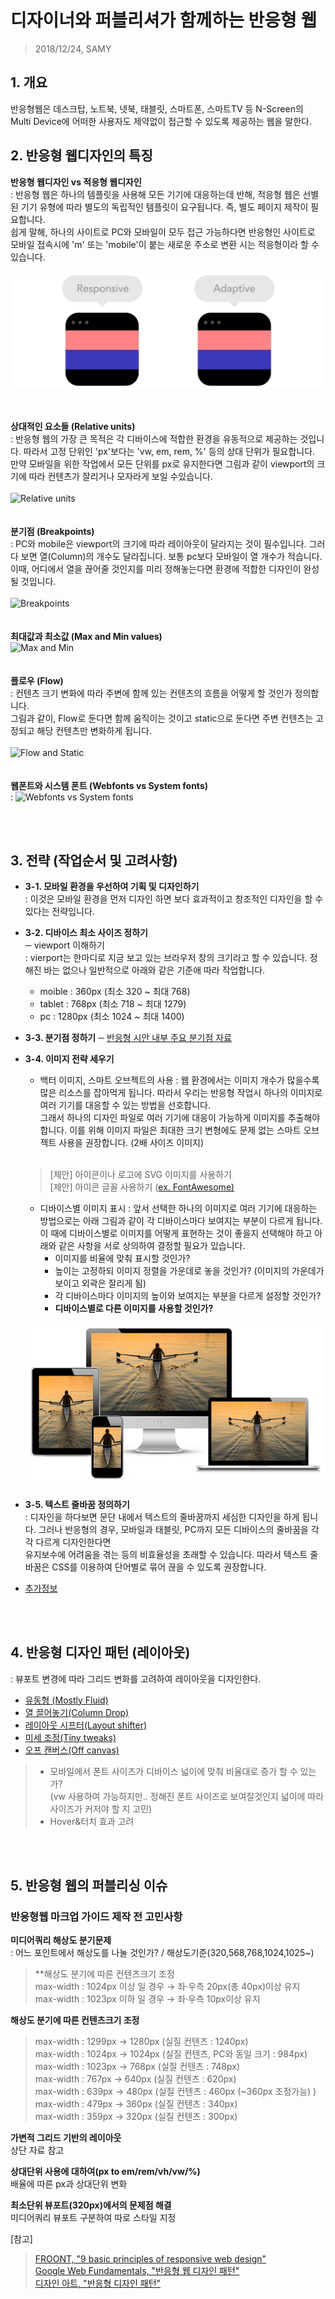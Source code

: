 # 디자이너와 퍼블리셔가 함께하는 반응형 웹

> 2018/12/24, SAMY

## 1. 개요

반응형웹은 데스크탑, 노트북, 넷북, 태블릿, 스마트폰, 스마트TV 등 N-Screen의 Multi Device에 어떠한 사용자도 제약없이 접근할 수 있도록 제공하는 웹을 말한다.

## 2. 반응형 웹디자인의 특징

**반응형 웹디자인 vs 적응형 웹디자인**  <br>
: 반응형 웹은 하나의 템플릿을 사용해 모든 기기에 대응하는데 반해, 적응형 웹은 선별된 기기 유형에 따라 별도의 독립적인 템플릿이 요구됩니다. 즉, 별도 페이지 제작이 필요합니다.  
쉽게 말해, 하나의 사이트로 PC와 모바일이 모두 접근 가능하다면 반응형인 사이트로 모바일 접속시에 'm' 또는 'mobile'이 붙는 새로운 주소로 변환 시는 적응형이라 할 수 있습니다.  <br><br>
![Responsive and Adaptive](./img/responsive01.jpg)  

<br><br>
**상대적인 요소들 (Relative units)**  <br>
: 반응형 웹의 가장 큰 목적은 각 디바이스에 적합한 환경을 유동적으로 제공하는 것입니다. 따라서 고정 단위인 'px'보다는 'vw, em, rem, %' 등의 상대 단위가 필요합니다.  
만약 모바일을 위한 작업에서 모든 단위를 px로 유지한다면 그림과 같이 viewport의 크기에 따라 컨텐츠가 잘리거나 모자라게 보일 수있습니다.  <br><br>
![Relative units](http://oingdoing.com/tips/all/img/responsive04.jpg)  
<br><br>
**분기점 (Breakpoints)**  <br>
: PC와 mobile은 viewport의 크기에 따라 레이아웃이 달라지는 것이 필수입니다. 그러다 보면 열(Column)의 개수도 달라집니다. 보통 pc보다 모바일이 열 개수가 적습니다.  
이때, 어디에서 열을 끊어줄 것인지를 미리 정해놓는다면 환경에 적합한 디자인이 완성될 것입니다.  <br><br>
![Breakpoints](http://oingdoing.com/tips/all/img/responsive04.jpg)  
<br><br>
**최대값과 최소값 (Max and Min values)**  <br>
![Max and Min](http://oingdoing.com/tips/all/img/responsive05.jpg)  <br>
<br><br>
**플로우 (Flow)**  
: 컨텐츠 크기 변화에 따라 주변에 함께 있는 컨텐츠의 흐름을 어떻게 할 것인가 정의합니다.  
그림과 같이, Flow로 둔다면 함께 움직이는 것이고 static으로 둔다면 주변 컨텐츠는 고정되고 해당 컨텐츠만 변화하게 됩니다.  <br><br>
![Flow and Static](http://oingdoing.com/tips/all/img/responsive02.jpg)  
<br><br>
**웹폰트와 시스템 폰트 (Webfonts vs System fonts)**  <br>
: 
![Webfonts vs System fonts](http://oingdoing.com/tips/all/img/responsive08.jpg)  <br>

<br><br>
## 3. 전략 (작업순서 및 고려사항)

+ **3-1. 모바일 환경을 우선하여 기획 및 디자인하기**  
: 이것은 모바일 환경을 먼저 디자인 하면 보다 효과적이고 창조적인 디자인을 할 수 있다는 전략입니다.  

+ **3-2. 디바이스 최소 사이즈 정하기**  
─ viewport 이해하기  
: vierport는 한마디로 지금 보고 있는 브라우저 창의 크기라고 할 수 있습니다. 정해진 바는 없으나 일반적으로 아래와 같은 기준애 따라 작업합니다.  
    + moible : 360px (최소 320 ~ 최대 768)
    + tablet : 768px (최소 718 ~ 최대 1279)
    + pc : 1280px (최소 1024 ~ 최대 1400)

+ **3-3. 분기점 정하기**
─ [반응형 시안 내부 주요 분기점 자료](http://oingdoing.com/tips/all/img/rw_guideline.jpg)  

+ **3-4. 이미지 전략 세우기**  
    - 백터 이미지, 스마트 오브젝트의 사용
    : 웹 환경에서는 이미지 개수가 많을수록 많은 리소스를 잡아먹게 됩니다. 따라서 우리는 반응형 작업시 하나의 이미지로 여러 기기를 대응할 수 있는 방법을 선호합니다.  
    그래서 하나의 디자인 파일로 여러 기기에 대응이 가능하게 이미지를 추출해야 합니다. 이를 위해 이미지 파일은 최대한 크기 변형에도 문제 없는 스마트 오브젝트 사용을 권장합니다. (2배 사이즈 이미지)<br><br>

    > [제안] 아이콘이나 로고에 SVG 이미지를 사용하기  
    > [제안] 아이콘 글꼴 사용하기 ([ex. FontAwesome)](https://fontawesome.com/)  

    - 디바이스별 이미지 표시
    : 앞서 선택한 하나의 이미지로 여러 기기에 대응하는 방법으로는 아래 그림과 같이 각 디바이스마다 보여지는 부분이 다르게 됩니다.
    이 때에 디바이스별로 이미지를 어떻게 표현하는 것이 좋을지 선택해야 하고 아래와 같은 사항을 서로 상의하여 결정할 필요가 있습니다.
        * 이미지를 비율에 맞춰 표시할 것인가?
        * 높이는 고정하되 이미지 정렬을 가운데로 놓을 것인가? (이미지의 가운데가 보이고 외곽은 잘리게 됨)
        * 각 디바이스마다 이미지의 높이와 보여지는 부분을 다르게 설정할 것인가?
        * __디바이스별로 다른 이미지를 사용할 것인가?__  

    ![art_direction](./img/art-direction.png)  


+ **3-5. 텍스트 줄바꿈 정의하기**  
: 디자인을 하다보면 문단 내에서 텍스트의 줄바꿈까지 세심한 디자인을 하게 됩니다. 그러나 반응형의 경우, 모바일과 태블릿, PC까지 모든 디바이스의 줄바꿈을 각각 다르게 디자인한다면  
유지보수에 어려움을 겪는 등의 비효율성을 초래할 수 있습니다. 따라서 텍스트 줄바꿈은 CSS를 이용하여 단어별로 묶어 끊을 수 있도록 권장합니다.  

+ [추가정보](https://brunch.co.kr/@chulhochoiucj0/8)  

<br><br>
## 4. 반응형 디자인 패턴 (레이아웃)

: 뷰포트 변경에 따라 그리드 변화를 고려하여 레이아웃을 디자인한다.

+ [유동형 (Mostly Fluid)](https://googlesamples.github.io/web-fundamentals/fundamentals/design-and-ux/responsive/mostly-fluid.html)  
+ [열 끌어놓기(Column Drop)](https://googlesamples.github.io/web-fundamentals/fundamentals/design-and-ux/responsive/column-drop.html)  
+ [레이아웃 시프터(Layout shifter)](https://googlesamples.github.io/web-fundamentals/fundamentals/design-and-ux/responsive/layout-shifter.html)  
+ [미세 조정(Tiny tweaks)](https://googlesamples.github.io/web-fundamentals/fundamentals/design-and-ux/responsive/tiny-tweaks.html)  
+ [오프 캔버스(Off canvas)](https://googlesamples.github.io/web-fundamentals/fundamentals/design-and-ux/responsive/off-canvas.html)  


> - 모바일에서 폰트 사이즈가 디바이스 넓이에 맞춰 비율대로 증가 할 수 있는가?<br>
> (vw 사용하여 가능하지만.. 정해진 폰트 사이즈로 보여질것인지 넓이에 따라 사이즈가 커저야 할 지 고민)
> - Hover&터치 효과 고려

<br><br>

## 5. 반응형 웹의 퍼블리싱 이슈

### 반응형웹 마크업 가이드 제작 전 고민사항

**미디어쿼리 해상도 분기문제**  
: 어느 포인트에서 해상도를 나눌 것인가? / 해상도기준(320,568,768,1024,1025~)  
> **해상도 분기에 따른 컨텐츠크기 조정  
> max-width : 1024px 이상 일 경우 → 좌·우측 20px(총 40px)이상 유지  
> max-width : 1023px 이하 일 경우 → 좌·우측 10px이상 유지  

**해상도 분기에 따른 컨텐츠크기 조정**  
> max-width : 1299px → 1280px (실질 컨텐츠 : 1240px)  
> max-width : 1024px → 1024px (실질 컨텐츠, PC와 동일 크기 : 984px)  
> max-width : 1023px → 768px (실질 컨텐츠 : 748px)  
> max-width : 767px → 640px (실질 컨텐츠 : 620px)  
> max-width : 639px → 480px (실질 컨텐츠 : 460px (~360px 조정가능) )  
> max-width : 479px → 360px (실질 컨텐츠 : 340px)  
> max-width : 359px → 320px (실질 컨텐츠 : 300px)

**가변적 그리드 기반의 레이아웃**  
상단 자료 참고    

**상대단위 사용에 대하여(px to em/rem/vh/vw/%)**  
배율에 따른 px과 상대단위 변화    

**최소단위 뷰포트(320px)에서의 문제점 해결**  
미디어쿼리 뷰포트 구분하여 따로 스타일 지정  

[참고]
> [FROONT, "9 basic principles of responsive web design"](http://blog.froont.com/9-basic-principles-of-responsive-web-design/)  
> [Google Web Fundamentals, "반응형 웹 디자인 패턴"](https://developers.google.com/web/fundamentals/design-and-ux/responsive/patterns?hl=ko)  
> [디자인 아트, "반응형 디자인 패턴"](https://m.blog.naver.com/dartplus/221202644512)
